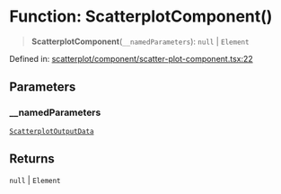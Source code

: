 # Function: ScatterplotComponent()

> **ScatterplotComponent**(`__namedParameters`): `null` \| `Element`

Defined in: [scatterplot/component/scatter-plot-component.tsx:22](https://github.com/GeoDaCenter/openassistant/blob/1a6f158a9bc0914d446c35a467a546a572748a5e/packages/echarts/src/scatterplot/component/scatter-plot-component.tsx#L22)

## Parameters

### \_\_namedParameters

[`ScatterplotOutputData`](../type-aliases/ScatterplotOutputData.md)

## Returns

`null` \| `Element`
